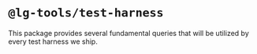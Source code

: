 # `@lg-tools/test-harness`

This package provides several fundamental queries that will be utilized by every test harness we ship.
